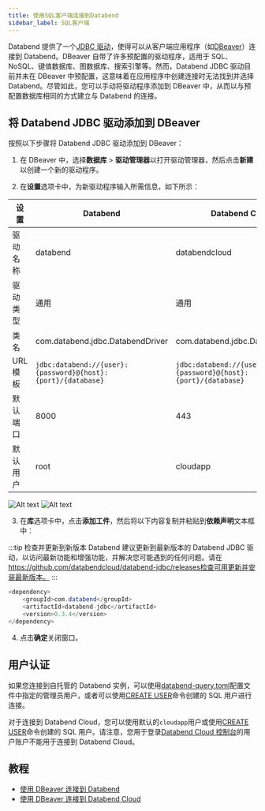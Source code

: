 ```yaml
---
title: 使用SQL客户端连接到Databend
sidebar_label: SQL客户端
---
```


Databend 提供了一个[JDBC 驱动](https://github.com/databendcloud/databend-jdbc)，使得可以从客户端应用程序（如[DBeaver](https://dbeaver.com/)）连接到 Databend。DBeaver 自带了许多预配置的驱动程序，适用于 SQL、NoSQL、键值数据库、图数据库、搜索引擎等。然而，Databend JDBC 驱动目前并未在 DBeaver 中预配置，这意味着在应用程序中创建连接时无法找到并选择 Databend。尽管如此，您可以手动将驱动程序添加到 DBeaver 中，从而以与预配置数据库相同的方式建立与 Databend 的连接。

## 将 Databend JDBC 驱动添加到 DBeaver

按照以下步骤将 Databend JDBC 驱动添加到 DBeaver：

1. 在 DBeaver 中，选择**数据库** > **驱动管理器**以打开驱动管理器，然后点击**新建**以创建一个新的驱动程序。

2. 在**设置**选项卡中，为新驱动程序输入所需信息，如下所示：

| 设置     | Databend                                                     | Databend Cloud                                               |
| -------- | ------------------------------------------------------------ | ------------------------------------------------------------ |
| 驱动名称 | databend                                                     | databendcloud                                                |
| 驱动类型 | 通用                                                         | 通用                                                         |
| 类名     | com.databend.jdbc.DatabendDriver                             | com.databend.jdbc.DatabendDriver                             |
| URL 模板 | `jdbc:databend://{user}:{password}@{host}:{port}/{database}` | `jdbc:databend://{user}:{password}@{host}:{port}/{database}` |
| 默认端口 | 8000                                                         | 443                                                          |
| 默认用户 | root                                                         | cloudapp                                                     |

![Alt text](/img/integration/jdbc-new-driver.png)
![Alt text](@site/static/img/documents/develop/jdbc-new-driver.png)

3. 在**库**选项卡中，点击**添加工件**，然后将以下内容复制并粘贴到**依赖声明**文本框中：

:::tip 检查并更新到新版本
Databend 建议更新到最新版本的 Databend JDBC 驱动，以访问最新功能和增强功能，并解决您可能遇到的任何问题。请在 ​https://github.com/databendcloud/databend-jdbc/releases检查可用更新并安装最新版本。
:::

```java
<dependency>
    <groupId>com.databend</groupId>
    <artifactId>databend-jdbc</artifactId>
    <version>0.3.4</version>
</dependency>
```

4. 点击**确定**关闭窗口。

## 用户认证

如果您连接到自托管的 Databend 实例，可以使用[databend-query.toml](https://github.com/databendlabs/databend/blob/main/scripts/distribution/configs/databend-query.toml)配置文件中指定的管理员用户，或者可以使用[CREATE USER](/sql/sql-commands/ddl/user/user-create-user)命令创建的 SQL 用户进行连接。

对于连接到 Databend Cloud，您可以使用默认的`cloudapp`用户或使用[CREATE USER](/sql/sql-commands/ddl/user/user-create-user)命令创建的 SQL 用户。请注意，您用于登录[Databend Cloud 控制台](https://app.databend.com/)的用户账户不能用于连接到 Databend Cloud。

## 教程

- [使用 DBeaver 连接到 Databend](/tutorials/connect/connect-to-databend-dbeaver)
- [使用 DBeaver 连接到 Databend Cloud](/tutorials/connect/connect-to-databendcloud-dbeaver)
